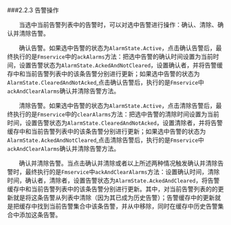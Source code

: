 ###2.2.3 告警操作

&#160; &#160; &#160; &#160;当选中当前告警列表中的告警时，可以对选中告警进行操作：确认、清除、确认并清除告警。

&#160; &#160; &#160; &#160;确认告警。如果选中告警的状态为`AlarmState.Active`，点击确认告警后，最终执行的是`Fmservice`中的`ackAlarms`方法：把选中告警的确认时间设置为当前时间，设置告警状态为`AlarmState.AckedAndNotCleared`，设置确认者，并将告警缓存中和当前告警列表中的该条告警分别进行更新；如果选中告警的状态为`AlarmState.ClearedAndNotAcked`,点击确认告警后，执行的是`Fmservice`中`ackAndClearAlarms`确认并清除告警方法。

&#160; &#160; &#160; &#160;清除告警。如果选中告警的状态为`AlarmState.Active`，点击清除告警后，最终执行的是`Fmservice`中的`clearAlarms`方法：把选中告警的清除时间设置为当前时间，设置告警状态为`AlarmState.ClearedAndNotAcked`，设置清除者，并将告警缓存中和当前告警列表中的该条告警分别进行更新；如果选中告警的状态为`AlarmState.AckedAndNotCleared`,点击清除告警后，执行的是`Fmservice`中`ackAndClearAlarms`确认并清除告警方法。

&#160; &#160; &#160; &#160;确认并清除告警。当点击确认并清除或者以上所述两种情况触发确认并清除告警时，最终执行的是`Fmservice`中`ackAndClearAlarms`方法：设置确认时间，清除时间，确认者，清除者，设置告警状态为`AlarmState.AckedAndCleared`，将告警缓存中和当前告警列表中的该条告警分别进行更新。其中，对当前告警列表的的更新就是将这条告警从列表中清除（因为其已成为历史告警）；告警缓存中的更新就是把缓存中找到当前告警集合中该条告警，并从中移除，同时在缓存中历史告警集合中添加这条告警。